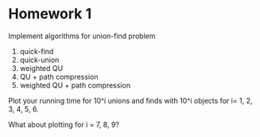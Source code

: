 

# Homework 1

Implement algorithms for union-find problem

1. quick-find
2. quick-union
3. weighted QU
4. QU + path compression
5. weighted QU + path compression

Plot your running time for 10^i unions and finds with 10^i objects for i= 1, 2, 3, 4, 5, 6. 

What about plotting for i = 7, 8, 9?